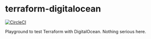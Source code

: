 # terraform-digitalocean

[![CircleCI](https://circleci.com/gh/tkhoa2711/terraform-digitalocean.svg?style=shield)](https://app.circleci.com/pipelines/github/tkhoa2711/terraform-digitalocean)

Playground to test Terraform with DigitalOcean.
Nothing serious here.
